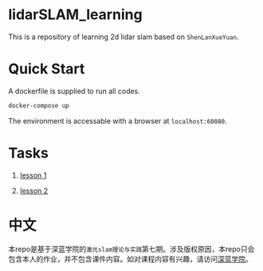 # lidarSLAM_learning

This is a repository of learning 2d lidar slam based on `ShenLanXueYuan`.

# Quick Start

A dockerfile is supplied to run all codes.


```bash
docker-compose up
```

The environment is accessable with a browser at `localhost:60080`.

# Tasks

1. [lesson 1](./workspace/lesson_1/README.md)

2. [lesson 2](./workspace/lesson_2/README.md)

# 中文

本repo是基于深蓝学院的`激光slam理论与实践`第七期。涉及版权原因，本repo只会包含本人的作业，并不包含课件内容。如对课程内容有兴趣，请访问[深蓝学院](https://www.shenlanxueyuan.com/)。